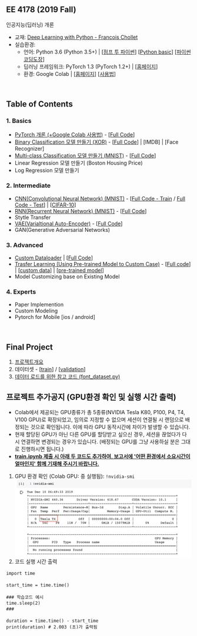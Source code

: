 ## EE 4178 (2019 Fall)

인공지능(딥러닝) 개론

* 교재: [Deep Learning with Python - Francois Chollet](https://www.pdfdrive.com/deep-learning-with-python-e54511249.html)
* 실습환경:
  * 언어: Python 3.6 (Python 3.5+) | [[점프 투 파이썬](https://wikidocs.net/book/1)] [[Python basic](https://wikidocs.net/book/1553)] [[파이썬 코딩도장](https://dojang.io/course/view.php?id=7)]
  * 딥러닝 프레임워크: PyTorch 1.3 (PyTorch 1.2+) | [[홈페이지](https://pytorch.org)]
  * 환경: Google Colab | [[홈페이지](https://colab.research.google.com/notebooks/welcome.ipynb)] [[사용법](https://drive.google.com/open?id=11B7cjkW0KVMZv-yqxHDhg0TUE3CESYSx)]

<br>

## Table of Contents

### 1. Basics

* [PyTorch 개론 (+Google Colab 사용법)](https://nbviewer.jupyter.org/github/gamchanr/TA-EE4178/blob/master/01-basics/intro_pytorch/intro_pytorch.ipynb) - [[Full Code](https://github.com/gamchanr/TA-EE4178/blob/master/01-basics/intro_pytorch/intro_pytorch.py)]
* [Binary Classification 모델 만들기 (XOR)](https://nbviewer.jupyter.org/github/gamchanr/TA-EE4178/blob/master/01-basics/classification/classification.ipynb) - [[Full Code](https://github.com/gamchanr/TA-EE4178/blob/master/01-basics/classification/binary_classification-xor.py)] | [IMDB] | [Face Recognizer]
* [Multi-class Classification 모델 만들기 (MNIST)](https://nbviewer.jupyter.org/github/gamchanr/TA-EE4178/blob/master/01-basics/classification/classification.ipynb#border1) - [[Full Code](https://github.com/gamchanr/TA-EE4178/blob/master/01-basics/classification/multiclass_classification-mnist.py)]
* Linear Regression 모델 만들기 (Boston Housing Price)
* Log Regression 모델 만들기

### 2. Intermediate

* [CNN(Convolutional Neural Network) (MNIST)](https://nbviewer.jupyter.org/github/gamchanr/TA-EE4178/blob/master/02-intermediate/CNN/cnn.ipynb?flush_cache=true) - [[Full Code - Train](https://github.com/gamchanr/TA-EE4178/blob/master/02-intermediate/CNN/cnn.py) / [Full Code - Test](https://github.com/gamchanr/TA-EE4178/blob/master/02-intermediate/CNN/test.py)] | [[CIFAR-10](https://github.com/gamchanr/TA-EE4178/blob/master/02-intermediate/CNN/cifar10.py)]
* [RNN(Recurrent Neural Network) (MNIST)](https://github.com/gamchanr/TA-EE4178/blob/master/02-intermediate/RNN/RNN.ipynb) - [[Full Code](https://github.com/gamchanr/TA-EE4178/blob/master/02-intermediate/RNN/rnn.py)]
* Stytle Transfer
* [VAE(Varialtional Auto-Encoder)](https://github.com/gamchanr/TA-EE4178/blob/master/02-intermediate/VAE/VAE.ipynb) - [[Full Code](https://github.com/gamchanr/TA-EE4178/blob/master/02-intermediate/VAE/train.py)]
* GAN(Generative Adversarial Networks)


### 3. Advanced
* [Custom Dataloader](https://github.com/gamchanr/TA-EE4178/blob/master/03-advanced/custom_dataloader/custom_dataloader.ipynb) | [[Full Code](https://github.com/gamchanr/TA-EE4178/blob/master/03-advanced/custom_dataloader/font_dataset.py)]
* [Trasfer Learning (Using Pre-trained Model to Custom Case)](https://github.com/gamchanr/TA-EE4178/blob/master/03-advanced/transfer_learning/transfer_learning.ipynb) - [[Full code](https://github.com/gamchanr/TA-EE4178/blob/master/03-advanced/transfer_learning/post_train.py)] | [[custom data](https://github.com/gamchanr/TA-EE4178/blob/master/03-advanced/transfer_learning/cnn.py)] | [[pre-trained model](https://github.com/gamchanr/TA-EE4178/blob/master/03-advanced/transfer_learning/cnn.py)] 
* Model Customizing base on Existing Model
  
### 4. Experts
* Paper Implemention  
* Custom Modeling
* Pytorch for Mobile [ios / android]

<!---
https://hackernoon.com/binary-face-classifier-using-pytorch-2d835ccb7816
https://m.blog.naver.com/PostView.nhn?blogId=gkvmsp&logNo=221485860027&proxyReferer=https%3A%2F%2Fwww.google.com%2F

cf. Training Tips

- Train-Val-Test / Overfitting-Underfitting
- Data Augmentation

--->

<br>

## Final Project
1. [프로젝트개요](https://drive.google.com/open?id=1VYOuNUQQynr9hX2WcEqzAGGCBl5vukRH)
2. 데이터셋 - [[train](https://drive.google.com/open?id=1Gx-1Gj3YLR7r4kYIMDJMnF1GtKYPMvbQ)] / [[validation](https://drive.google.com/open?id=1T8KSOgAVpKsJFWgNMeVfLgTnKQSp1VeB)]
3. [데이터 로드를 위한 참고 코드 (font_dataset.py)](https://github.com/gamchanr/TA-EE4178/blob/master/utils/font_dataset.py)

## 프로젝트 추가공지 (GPU환경 확인 및 실행 시간 출력)
* Colab에서 제공되는 GPU종류가 총 5종류(NVIDIA Tesla K80, P100, P4, T4, V100 GPU)로 확장되었고, 임의로 지정할 수 없으며 세션이 연결될 시 랜덤으로 배정되는 것으로 확인됩니다. 이에 따라 GPU 동작시간에 차이가 발생할 수 있습니다.   
* 현재 할당된 GPU가 아닌 다른 GPU를 할당받고 싶으신 경우, 세션을 끊었다가 다시 연결하면 변경되는 경우가 있습니다. (배정되는 GPU를 그냥 사용하실 분은 그대로 진행하시면 됩니다.)  
* <u>**train.ipynb 제출 시 아래 두 코드도 추가하여, 보고서에 '어떤 환경에서 소요시간이 얼마인지' 함께 기재해 주시기 바랍니다.**</u>
1. GPU 환경 확인 (Colab GPU:  중 실행됨): `!nvidia-smi`  
<img src="./shared/pj_gpu.png" alt="Drawing" style="width: 800px;" align="left"/>  <br>
2. 코드 실행 시간 출력  
```  
import time  
   
start_time = time.time()  
          
### 학습코드 예시  
time.sleep(2)  
###  
  
duration = time.time() - start_time  
print(duration) # 2.003 (초)가 출력됨
```
